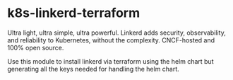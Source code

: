# k8s-linkerd-terraform

Ultra light, ultra simple, ultra powerful. Linkerd adds security, observability, and reliability to Kubernetes, without the complexity. CNCF-hosted and 100% open source.

Use this module to install linkerd via terraform using the helm chart but generating all the keys needed for handling the helm chart.
